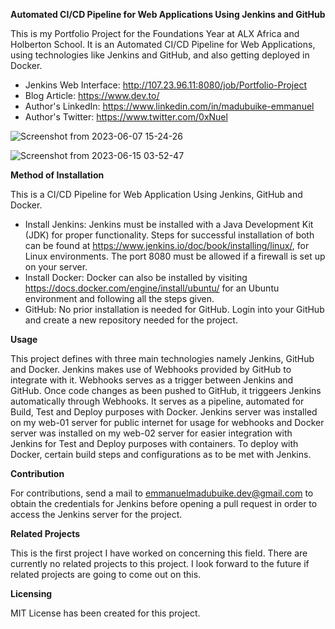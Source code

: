 <b>Automated CI/CD Pipeline for Web Applications Using Jenkins and GitHub</b>

This is my Portfolio Project for the Foundations Year at ALX Africa and Holberton School. It is an Automated CI/CD Pipeline for Web Applications, using technologies like Jenkins and GitHub, and also getting deployed in Docker.

* Jenkins Web Interface: <http://107.23.96.11:8080/job/Portfolio-Project>
* Blog Article: <https://www.dev.to/>
* Author's LinkedIn: <https://www.linkedin.com/in/madubuike-emmanuel>
* Author's Twitter: <https://www.twitter.com/0xNuel>

![Screenshot from 2023-06-07 15-24-26](https://github.com/NuelUzoma/Portfolio-Project/assets/107211055/523f029e-b113-4e5e-9597-51c930e2b00f)


![Screenshot from 2023-06-15 03-52-47](https://github.com/NuelUzoma/Portfolio-Project/assets/107211055/6a38f0f2-7577-433a-8855-c01228e58a97)

**Method of Installation**

This is a CI/CD Pipeline for Web Application Using Jenkins, GitHub and Docker.
* Install Jenkins: Jenkins must be installed with a Java Development Kit (JDK) for proper functionality. Steps for successful installation of both can be found at <https://www.jenkins.io/doc/book/installing/linux/>, for Linux environments. The port 8080 must be allowed if a firewall is set up on your server.
* Install Docker: Docker can also be installed by visiting <https://docs.docker.com/engine/install/ubuntu/> for an Ubuntu environment and following all the steps given.
* GitHub: No prior installation is needed for GitHub. Login into your GitHub and create a new repository needed for the project.

**Usage**

This project defines with three main technologies namely Jenkins, GitHub and Docker. Jenkins makes use of Webhooks provided by GitHub to integrate with it. Webhooks serves as a trigger between Jenkins and GitHub. Once code changes as been pushed to GitHub, it triggeers Jenkins automatically through Webhooks. It serves as a pipeline, automated for Build, Test and Deploy purposes with Docker. Jenkins server was installed on my web-01 server for public internet for usage for webhooks and Docker server was installed on my web-02 server for easier integration with Jenkins for Test and Deploy purposes with containers. To deploy with Docker, certain build steps and configurations as to be met with Jenkins.

**Contribution**

For contributions, send a mail to <emmanuelmadubuike.dev@gmail.com> to obtain the credentials for Jenkins before opening a pull request in order to access the Jenkins server for the project.

**Related Projects**

This is the first project I have worked on concerning this field. There are currently no related projects to this project. I look forward to the future if related projects are going to come out on this.

**Licensing**

MIT License has been created for this project.
